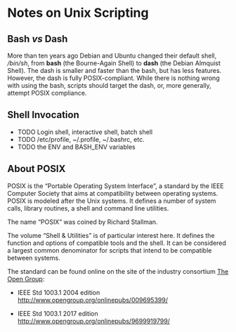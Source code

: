 # Notes on Unix Scripting

## Bash *vs* Dash

More than ten years ago Debian and Ubuntu changed their default
shell, */bin/sh*, from **bash** (the Bourne-Again Shell) to
**dash** (the Debian Almquist Shell). The dash is smaller and
faster than the bash, but has less features. However, the dash
is fully POSIX-compliant. While there is nothing wrong with
using the bash, scripts should target the dash, or, more
generally, attempt POSIX compliance.

## Shell Invocation

- TODO Login shell, interactive shell, batch shell
- TODO /etc/profile, ~/.profile, ~/.bashrc, etc.
- TODO the ENV and BASH_ENV variables

## About POSIX

POSIX is the “Portable Operating System Interface”, a standard
by the IEEE Computer Society that aims at compatibility between
operating systems. POSIX is modeled after the Unix systems.
It defines a number of system calls, library routines, a shell
and command line utilities.

The name “POSIX” was coined by Richard Stallman.

The volume “Shell & Utilities” is of particular interest here.
It defines the function and options of compatible tools and
the shell. It can be considered a largest common denominator
for scripts that intend to be compatible between systems.

The standard can be found online on the site of
the industry consortium [The Open Group][opengroup]:

- IEEE Std 1003.1 2004 edition  
<http://www.opengroup.org/onlinepubs/009695399/>

- IEEE Std 1003.1 2017 edition  
<http://www.opengroup.org/onlinepubs/9699919799/>

[opengroup]: https://www.opengroup.org/
